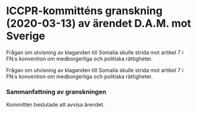 # ICCPR-kommitténs granskning (2020-03-13) av ärendet D.A.M. mot Sverige

Frågan om utvisning av klaganden till Somalia skulle strida mot artikel 7 i FN:s konvention om medborgerliga och politiska rättigheter.

Frågan om utvisning av klaganden till Somalia skulle strida mot artikel 7 i FN:s konvention om medborgerliga och politiska rättigheter.

### Sammanfattning av granskningen

Kommittén beslutade att avvisa ärendet.

